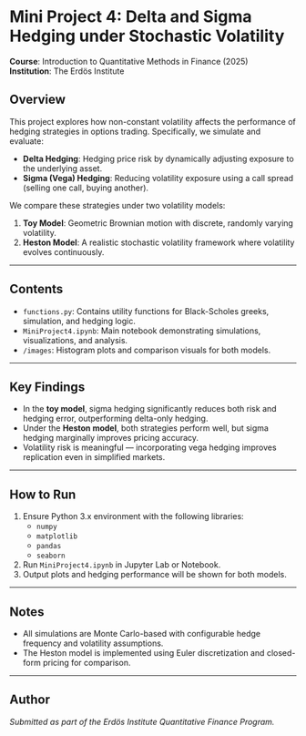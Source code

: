 # Mini Project 4: Delta and Sigma Hedging under Stochastic Volatility

**Course**: Introduction to Quantitative Methods in Finance (2025)  
**Institution**: The Erdös Institute

## Overview

This project explores how non-constant volatility affects the performance of hedging strategies in options trading. Specifically, we simulate and evaluate:

- **Delta Hedging**: Hedging price risk by dynamically adjusting exposure to the underlying asset.
- **Sigma (Vega) Hedging**: Reducing volatility exposure using a call spread (selling one call, buying another).
  
We compare these strategies under two volatility models:

1. **Toy Model**: Geometric Brownian motion with discrete, randomly varying volatility.
2. **Heston Model**: A realistic stochastic volatility framework where volatility evolves continuously.

---

## Contents

- `functions.py`: Contains utility functions for Black-Scholes greeks, simulation, and hedging logic.
- `MiniProject4.ipynb`: Main notebook demonstrating simulations, visualizations, and analysis.
- `/images`: Histogram plots and comparison visuals for both models.

---

## Key Findings

- In the **toy model**, sigma hedging significantly reduces both risk and hedging error, outperforming delta-only hedging.
- Under the **Heston model**, both strategies perform well, but sigma hedging marginally improves pricing accuracy.
- Volatility risk is meaningful — incorporating vega hedging improves replication even in simplified markets.

---

## How to Run

1. Ensure Python 3.x environment with the following libraries:
   - `numpy`
   - `matplotlib`
   - `pandas`
   - `seaborn`
2. Run `MiniProject4.ipynb` in Jupyter Lab or Notebook.
3. Output plots and hedging performance will be shown for both models.

---

## Notes

- All simulations are Monte Carlo-based with configurable hedge frequency and volatility assumptions.
- The Heston model is implemented using Euler discretization and closed-form pricing for comparison.

---

## Author

*Submitted as part of the Erdös Institute Quantitative Finance Program.*

